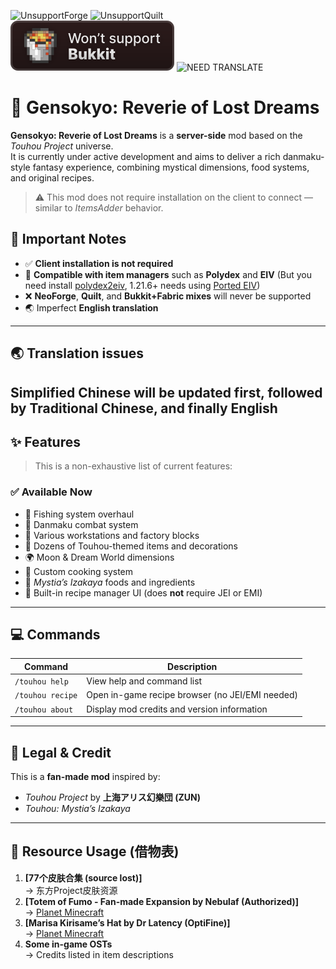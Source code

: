 ![UnsupportForge](https://raw.githubusercontent.com/intergrav/devins-badges/c7fd18efdadd1c3f12ae56b49afd834640d2d797/assets/cozy/unsupported/forge_vector.svg)
![UnsupportQuilt](https://raw.githubusercontent.com/intergrav/devins-badges/c7fd18efdadd1c3f12ae56b49afd834640d2d797/assets/cozy/unsupported/quilt_vector.svg)
![UnsupportBukkit/Banner](https://raw.githubusercontent.com/intergrav/devins-badges/c7fd18efdadd1c3f12ae56b49afd834640d2d797/assets/cozy/unsupported/bukkit_vector.svg)
![NEED TRANSLATE](https://raw.githubusercontent.com/intergrav/devins-badges/refs/heads/v3/assets/cozy/translate/generic-singular_vector.svg)

# 🌙 Gensokyo: Reverie of Lost Dreams

**Gensokyo: Reverie of Lost Dreams** is a **server-side** mod based on the *Touhou Project* universe.  
It is currently under active development and aims to deliver a rich danmaku-style fantasy experience, combining mystical dimensions, food systems, and original recipes.

> ⚠️ This mod does not require installation on the client to connect — similar to *ItemsAdder* behavior.

## 🔖 Important Notes

- ✅ **Client installation is not required**
- 🔄 **Compatible with item managers** such as **Polydex** and **EIV** (But you need install [polydex2eiv](https://github.com/SAGUMEDREAM/Polydex2EIV/releases), 1.21.6+ needs using [Ported EIV](https://github.com/SAGUMEDREAM/ExtendedItemView))
- ❌ **NeoForge**, **Quilt**, and **Bukkit+Fabric mixes** will never be supported
- 🌏 Imperfect **English translation**

---

## 🌏 Translation issues
Simplified Chinese will be updated first, followed by Traditional Chinese, and finally English
---

## ✨ Features

> This is a non-exhaustive list of current features:

### ✅ Available Now

- 🎣 Fishing system overhaul
- 🔫 Danmaku combat system
- 🧱 Various workstations and factory blocks
- 🏮 Dozens of Touhou-themed items and decorations
- 🌍 Moon & Dream World dimensions
- 🍳 Custom cooking system
- 🍶 *Mystia’s Izakaya* foods and ingredients
- 🧾 Built-in recipe manager UI (does **not** require JEI or EMI)

---

## 💻 Commands

| Command           | Description                                       |
|-------------------|---------------------------------------------------|
| `/touhou help`    | View help and command list                        |
| `/touhou recipe`  | Open in-game recipe browser (no JEI/EMI needed)   |
| `/touhou about`   | Display mod credits and version information       |

---

## 📌 Legal & Credit

This is a **fan-made mod** inspired by:

- *Touhou Project* by **上海アリス幻樂団 (ZUN)**
- *Touhou: Mystia’s Izakaya*

---


## 📁 Resource Usage (借物表)

1. **[77个皮肤合集 (source lost)]**  
   → 东方Project皮肤资源
2. **[Totem of Fumo - Fan-made Expansion by Nebulaf (Authorized)]**  
   → [Planet Minecraft](https://www.planetminecraft.com/texture-pack/totem-of-fumo-a-fan-made-expansion/)
3. **[Marisa Kirisame’s Hat by Dr Latency (OptiFine)]**  
   → [Planet Minecraft](https://www.planetminecraft.com/texture-pack/marisa-kirisame-s-hat-optifine/)
4. **Some in-game OSTs**  
   → Credits listed in item descriptions
